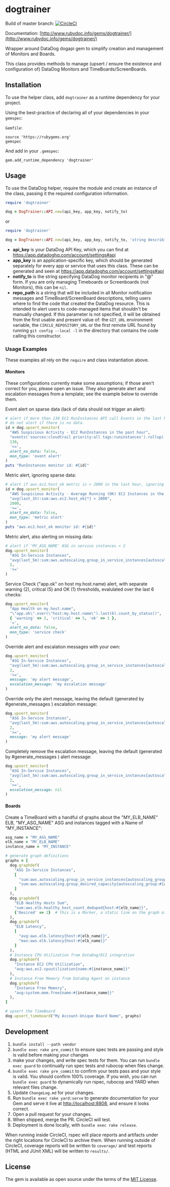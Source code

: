 # dogtrainer

Build of master branch: [![CircleCI](https://circleci.com/gh/manheim/dogtrainer.svg?style=svg)](https://circleci.com/gh/manheim/dogtrainer)

Documentation: [http://www.rubydoc.info/gems/dogtrainer/](http://www.rubydoc.info/gems/dogtrainer/)

Wrapper around DataDog dogapi gem to simplify creation and management of Monitors and Boards.

This class provides methods to manage (upsert / ensure the existence and configuration of) DataDog
Monitors and TimeBoards/ScreenBoards.

## Installation

To use the helper class, add ``dogtrainer`` as a runtime dependency for your project.

Using the best-practice of declaring all of your dependencies in your ``gemspec``:

``Gemfile``:

```
source 'https://rubygems.org'
gemspec
```

And add in your ``.gemspec``:

```
gem.add_runtime_dependency 'dogtrainer'
```

## Usage

To use the DataDog helper, require the module and create an instance of the class,
passing it the required configuration information.

```ruby
require 'dogtrainer'

dog = DogTrainer::API.new(api_key, app_key, notify_to)
```

or

```ruby
require 'dogtrainer'

dog = DogTrainer::API.new(api_key, app_key, notify_to, 'string describing where to update monitors or boards')
```

* __api_key__ is your DataDog API Key, which you can find at https://app.datadoghq.com/account/settings#api
* __app_key__ is an application-specific key, which should be generated separately for every app or
  service that uses this class. These can be generated and seen at https://app.datadoghq.com/account/settings#api
* __notify_to__ is the string specifying DataDog monitor recipients in "@" form. If you are only managing Timeboards or
  Screenboards (not Monitors), this can be ``nil``.
* __repo_path__ is a string that will be included in all Monitor notification messages and TimeBoard/ScreenBoard descriptions,
  telling users where to find the code that created the DataDog resource. This is intended to alert users to code-managed
  items that shouldn't be manually changed. If this parameter is not specified, it will be obtained from the first usable
  and present value of: the ``GIT_URL`` environment variable, the ``CIRCLE_REPOSITORY_URL`` or the first remote URL found
  by running ``git config --local -l`` in the directory that contains the code calling this constructor.

### Usage Examples

These examples all rely on the ``require`` and class instantiation above.

#### Monitors

These configurations currently make some assumptions; if those aren't correct
for you, please open an issue. They also generate alert and escalation messages
from a template; see the example below to override them.

Event alert on sparse data (lack of data should not trigger an alert):

```ruby
# alert if more than 130 EC2 RunInstances API call Events in the last hour;
# do not alert if there is no data.
id = dog.upsert_monitor(
  "AWS Suspicious Activity - EC2 RunInstances in the past hour",
  "events('sources:cloudtrail priority:all tags:runinstances').rollup('count').last('1h') > 130",
  130,
  '<=',
  alert_no_data: false,
  mon_type: 'event alert'
)
puts "RunInstances monitor id: #{id}"
```

Metric alert, ignoring sparse data:

```ruby
# alert if aws.ec2.host_ok metric is > 2000 in the last hour, ignoring sparse data
id = dog.upsert_monitor(
  "AWS Suspicious Activity - Average Running (OK) EC2 Instances in the past hour",
  "avg(last_1h):sum:aws.ec2.host_ok{*} > 2000",
  2000,
  '<=',
  alert_no_data: false,
  mon_type: 'metric alert'
)
puts "aws.ec2.host_ok monitor id: #{id}"
```

Metric alert, also alerting on missing data:

```ruby
# alert if 'MY_ASG_NAME' ASG in service instances < 2
dog.upsert_monitor(
  "ASG In-Service Instances",
  "avg(last_5m):sum:aws.autoscaling.group_in_service_instances{autoscaling_group:MY_ASG_NAME} < 2",
  2,
  '>='
)
```

Service Check ("app.ok" on host my.host.name) alert, with separate warning (2),
critical (5) and OK (1) thresholds, evalulated over the last 6 checks:

```ruby
dog.upsert_monitor(
  "App Health on my.host.name",
  "\"app.ok\".over(\"host:my.host.name\").last(6).count_by_status()",
  { 'warning' => 2, 'critical' => 5, 'ok' => 1 },
  '<',
  alert_no_data: false,
  mon_type: 'service check'
)
```

Override alert and escalation messages with your own:

```ruby
dog.upsert_monitor(
  "ASG In-Service Instances",
  "avg(last_5m):sum:aws.autoscaling.group_in_service_instances{autoscaling_group:MY_ASG_NAME} < 2",
  2,
  '>=',
  message: 'my alert message',
  escalation_message: 'my escalation message'
)
```

Override only the alert message, leaving the default (generated by #generate_messages )
escalation message:

```ruby
dog.upsert_monitor(
  "ASG In-Service Instances",
  "avg(last_5m):sum:aws.autoscaling.group_in_service_instances{autoscaling_group:MY_ASG_NAME} < 2",
  2,
  '>=',
  message: 'my alert message'
)
```

Completely remove the escalation message, leaving the default
(generated by #generate_messages ) alert message:

```ruby
dog.upsert_monitor(
  "ASG In-Service Instances",
  "avg(last_5m):sum:aws.autoscaling.group_in_service_instances{autoscaling_group:MY_ASG_NAME} < 2",
  2,
  '>=',
  escalation_message: nil
)
```

#### Boards

Create a TimeBoard with a handful of graphs about the "MY_ELB_NAME" ELB,
"MY_ASG_NAME" ASG and instances tagged with a Name of "MY_INSTANCE":

```ruby
asg_name = "MY_ASG_NAME"
elb_name = "MY_ELB_NAME"
instance_name = "MY_INSTANCE"

# generate graph definitions
graphs = [
  dog.graphdef(
    "ASG In-Service Instances",
    [
      "sum:aws.autoscaling.group_in_service_instances{autoscaling_group:#{asg_name}}",
      "sum:aws.autoscaling.group_desired_capacity{autoscaling_group:#{asg_name}}"
    ]
  ),
  dog.graphdef(
    "ELB Healthy Hosts Sum",
    "sum:aws.elb.healthy_host_count_deduped{host:#{elb_name}}",
    {'Desired' => 2}  # this is a Marker, a static line on the graph at y=2
  ),
  dog.graphdef(
    "ELB Latency",
    [
      "avg:aws.elb.latency{host:#{elb_name}}",
      "max:aws.elb.latency{host:#{elb_name}}"
    ]
  ),
  # Instance CPU Utilization from DataDog/EC2 integration
  dog.graphdef(
    "Instance EC2 CPU Utilization",
    "avg:aws.ec2.cpuutilization{name:#{instance_name}}"
  ),
  # Instance Free Memory from DataDog Agent on instance
  dog.graphdef(
    "Instance Free Memory",
    "avg:system.mem.free{name:#{instance_name}}"
  ),
]

# upsert the TimeBoard
dog.upsert_timeboard("My Account-Unique Board Name", graphs)
```

## Development

1. ``bundle install --path vendor``
2. ``bundle exec rake pre_commit`` to ensure spec tests are passing and style is valid before making your changes
3. make your changes, and write spec tests for them. You can run ``bundle exec guard`` to continually run spec tests and rubocop when files change.
4. ``bundle exec rake pre_commit`` to confirm your tests pass and your style is valid. You should confirm 100% coverage. If you wish, you can run ``bundle exec guard`` to dynamically run rspec, rubocop and YARD when relevant files change.
5. Update ``ChangeLog.md`` for your changes.
6. Run ``bundle exec rake yard:serve`` to generate documentation for your Gem and serve it live at [http://localhost:8808](http://localhost:8808), and ensure it looks correct.
7. Open a pull request for your changes.
8. When shipped, merge the PR. CircleCI will test.
9. Deployment is done locally, with ``bundle exec rake release``.

When running inside CircleCI, rspec will place reports and artifacts under the right locations for CircleCI to archive them. When running outside of CircleCI, coverage reports will be written to ``coverage/`` and test reports (HTML and JUnit XML) will be written to ``results/``.

## License

The gem is available as open source under the terms of the
[MIT License](http://opensource.org/licenses/MIT).
